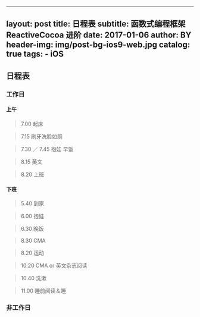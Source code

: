
---
layout:     post
title:      日程表
subtitle:   函数式编程框架 ReactiveCocoa 进阶
date:       2017-01-06
author:     BY
header-img: img/post-bg-ios9-web.jpg
catalog: true
tags:
    - iOS   
---
## 日程表
### 工作日
#### 上午
>  7.00 起床

 >  7.15  刷牙洗脸如厕

>  7.30   ／ 7.45  抱娃 早饭

>  8.15  英文

>  8.20  上班

#### 下班

>  5.40  到家

>  6.00 抱娃

>  6.30 晚饭

>  8.30 CMA

>  8.20 运动

>  10.20 CMA or  英文杂志阅读

> 10.40 洗漱

>  11.00 睡前阅读＆睡

### 非工作日




